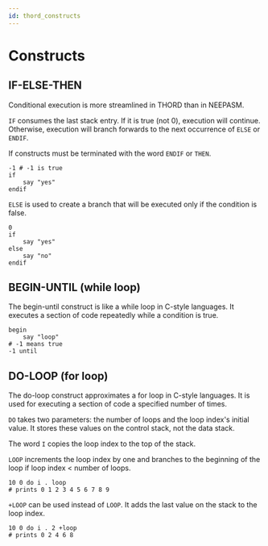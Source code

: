 ```yaml
---
id: thord_constructs
---
```


# Constructs

## IF-ELSE-THEN

Conditional execution is more streamlined in THORD than in NEEPASM.

`IF` consumes the last stack entry. If it is true (not 0), execution will continue. Otherwise, execution will branch forwards to the next occurrence of `ELSE` or `ENDIF`.

If constructs must be terminated with the word `ENDIF` or `THEN`.

```
-1 # -1 is true
if
    say "yes"
endif
```

`ELSE` is used to create a branch that will be executed only if the condition is false.

```
0
if
    say "yes"
else
    say "no"
endif

```

## BEGIN-UNTIL (while loop)

The begin-until construct is like a while loop in C-style languages. It executes a section of code repeatedly while a condition is true.

```
begin
    say "loop"
# -1 means true
-1 until
```

## DO-LOOP (for loop)

The do-loop construct approximates a for loop in C-style languages. It is used for executing a section of code a specified number of times.

`DO` takes two parameters: the number of loops and the loop index's initial value. It stores these values on the control stack, not the data stack.

The word `I` copies the loop index to the top of the stack.

`LOOP` increments the loop index by one and branches to the beginning of the loop if loop index < number of loops.

```
10 0 do i . loop
# prints 0 1 2 3 4 5 6 7 8 9
```

`+LOOP` can be used instead of `LOOP`. It adds the last value on the stack to the loop index.

```
10 0 do i . 2 +loop
# prints 0 2 4 6 8
```
